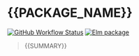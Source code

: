 # {{PACKAGE_NAME}}

[![GitHub Workflow Status](https://img.shields.io/github/actions/workflow/status/{{PACKAGE_OWNER}}/{{PACKAGE_NAME}}/CI.yaml?branch=main&style=flat-square)](https://github.com/{{PACKAGE_OWNER}}/{{PACKAGE_NAME}}/actions/workflows/CI.yaml)
[![Elm package](https://img.shields.io/elm-package/v/{{PACKAGE_OWNER}}/{{PACKAGE_NAME}}?style=flat-square)](https://package.elm-lang.org/packages/{{PACKAGE_OWNER}}/{{PACKAGE_NAME}}/latest)

> {{SUMMARY}}
